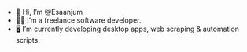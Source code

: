 - 👋 Hi, I’m @Esaanjum
- 🧑‍💻 I’m a freelance software developer.
- 🖥️ I’m currently developing desktop apps, web scraping & automation scripts.

